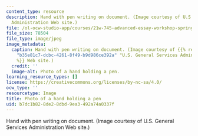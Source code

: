 ```yaml
---
content_type: resource
description: Hand with pen writing on document. (Image courtesy of U.S. General Services
  Administration Web site.)
file: /ol-ocw-studio-app/courses/21w-745-advanced-essay-workshop-spring-2008/b7dc1b828de28dbd9ea3492a74a0337f_21w-745s08.jpg
file_size: 78504
file_type: image/jpeg
image_metadata:
  caption: Hand with pen writing on document. (Image courtesy of {{% resource_link
    "b35e81c7-dcbc-4261-8f49-b9d986ce392a" "U.S. General Services Administration"
    %}} Web site.)
  credit: ''
  image-alt: Photo of a hand holding a pen.
learning_resource_types: []
license: https://creativecommons.org/licenses/by-nc-sa/4.0/
ocw_type: ''
resourcetype: Image
title: Photo of a hand holding a pen
uid: b7dc1b82-8de2-8dbd-9ea3-492a74a0337f
---
```

Hand with pen writing on document. (Image courtesy of U.S. General Services Administration Web site.)